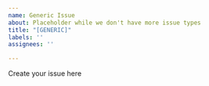 ```yaml
---
name: Generic Issue
about: Placeholder while we don't have more issue types
title: "[GENERIC]"
labels: ''
assignees: ''

---
```


Create your issue here
